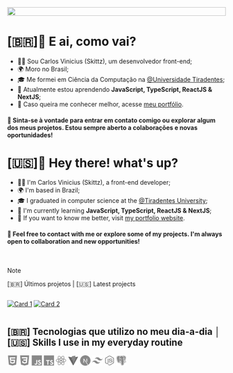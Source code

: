 
<div align="center"><img  width="100%" height="30%" src="https://s6.gifyu.com/images/S6APe.gif"/> </div>


# [🇧🇷]👋 E ai, como vai?
- 👨‍💻 Sou Carlos Vinicius (Skittz), um desenvolvedor front-end;
- 🌍 Moro no Brasil;
- 🎓 Me formei em Ciência da Computação na [@Universidade Tiradentes](https://www.unit.br/ciencia-da-computacao);
- 🌱 Atualmente estou aprendendo **JavaScript, TypeScript, ReactJS & NextJS**;
- 💼 Caso queira me conhecer melhor, acesse [meu portfólio](https://cv-dev.netlify.app/).


#### 💬 Sinta-se à vontade para entrar em contato comigo ou explorar algum dos meus projetos. Estou sempre aberto a colaborações e novas oportunidades!

# [🇺🇸]👋 Hey there! what's up?
- 👨‍💻 I'm Carlos Vinicius (Skittz), a front-end developer;
- 🌍 I'm based in Brazil;
- 🎓 I graduated in computer science at the  [@Tiradentes University](https://www.unit.br/ciencia-da-computacao);
- 🌱 I'm currently learning **JavaScript, TypeScript, ReactJS & NextJS**;
- 💼 If you want to know me better, visit [my portfolio website](https://cv-dev.netlify.app/).


#### 💬 Feel free to contact with me or explore some of my projects. I'm always open to collaboration and new opportunities!
</br>

> [!Note]  
> [🇧🇷] Últimos projetos |  [🇺🇸] Latest projects

<div align="center">
    <div style="display: flex; align-items: flex-start;">
      
[![Card 1](https://github-readme-stats.vercel.app/api/pin/?username=skitttz&repo=NextCoffe&show_owner=true)](https://github.com/Skitttz/NextCoffe)
[![Card 2](https://github-readme-stats.vercel.app/api/pin/?username=skitttz&repo=Nights4films&show_owner=true)](https://github.com/Skitttz/Nights4Films)
 </div>
</div>


## [🇧🇷] Tecnologias que utilizo no meu dia-a-dia │ [🇺🇸] Skills I use in my everyday routine

<a href="https://html.com/html5/" target="_blank" rel="noreferrer noopener">
<img src="https://raw.githubusercontent.com/0xShapeShifter/dev-story/master/public/images/skills/frontend/html5.svg" alt="HTML5" width="24" height="24" /></a>
<a href="https://css3.com" target="_blank" rel="noreferrer noopener">
<img src="https://raw.githubusercontent.com/0xShapeShifter/dev-story/master/public/images/skills/frontend/css3.svg" alt="CSS3" width="24" height="24" /></a>
<a href="https://www.javascript.com" target="_blank" rel="noreferrer noopener"><img src="https://raw.githubusercontent.com/0xShapeShifter/dev-story/master/public/images/skills/core/javascript.svg" alt="JavaScript" width="24" height="24" /></a>
<a href="https://www.typescriptlang.org" target="_blank" rel="noreferrer noopener">
<img src="https://raw.githubusercontent.com/0xShapeShifter/dev-story/master/public/images/skills/core/typescript.svg" alt="Typescript" width="24" height="24" /></a>
<a href="https://reactjs.org" target="_blank" rel="noreferrer noopener">
<img src="https://raw.githubusercontent.com/0xShapeShifter/dev-story/master/public/images/skills/frontend/react.svg" alt="React" width="24" height="24" /></a>
<a href="http://vitejs.dev/" target="_blank" rel="noreferrer noopener">
<img src="https://raw.githubusercontent.com/0xShapeShifter/dev-story/master/public/images/skills/frontend/vite.svg" alt="Vite" width="24" height="24" /></a>
<a href="https://nextjs.org" target="_blank" rel="noreferrer noopener">
<img src="https://raw.githubusercontent.com/0xShapeShifter/dev-story/master/public/images/skills/frontend/nextjs.svg" alt="NextJS" width="24" height="24" /></a>
<a href="http://tailwindcss.com" target="_blank" rel="noreferrer noopener">
<img src="https://raw.githubusercontent.com/0xShapeShifter/dev-story/master/public/images/skills/frontend/tailwind.svg" alt="Tailwind" width="24" height="24" /></a>
<a href="https://nodejs.org" target="_blank" rel="noreferrer noopener">
<img src="https://raw.githubusercontent.com/0xShapeShifter/dev-story/master/public/images/skills/backend/nodejs.svg" alt="NodeJS" width="24" height="24" /></a>
<a href="https://www.postgresql.org" target="_blank" rel="noreferrer noopener">
<img src="https://raw.githubusercontent.com/0xShapeShifter/dev-story/master/public/images/skills/backend/postgresql.svg" alt="PostgreSQL" width="24" height="24" /></a>







<br/>



